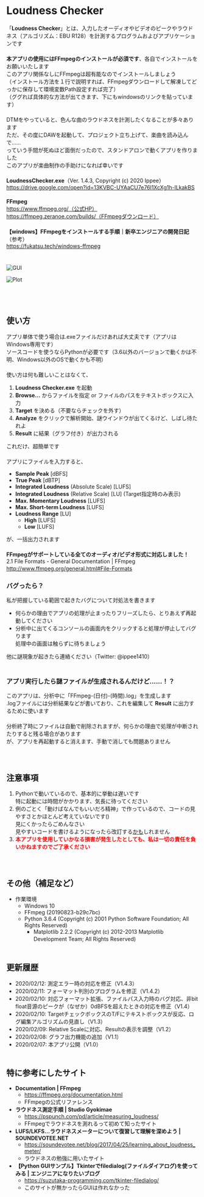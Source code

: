 # Loudness Checker
「**Loudness Checker**」とは、入力したオーディオやビデオのピークやラウドネス（アルゴリズム：EBU R128）を計測するプログラムおよびアプリケーションです  
　  
**本アプリの使用にはFFmpegのインストールが必須です**、各自でインストールをお願いいたします  
このアプリ関係なしにFFmpegは超有能なのでインストールしましょう  
（インストール方法を１行で説明すれば、FFmpegダウンロードして解凍してどっかに保存して環境変数Path設定すれば完了）  
（ググれば具体的な方法が出てきます、下にもwindowsのリンクを貼っています）  
　  
DTMをやっていると、色んな曲のラウドネスを計測したくなることが多々あります  
ただ、その度にDAWを起動して、プロジェクト立ち上げて、楽曲を読み込んで……  
っていう手間が死ぬほど面倒だったので、スタンドアロンで動くアプリを作りました  
このアプリが楽曲制作の手助けになれば幸いです  
　  
**LoudnessChecker.exe**（Ver. 1.4.3, Copyright (c) 2020 Ippee）  
https://drive.google.com/open?id=13KVBC-UYAaCU7e76l1XcXg1h-lLkakBS  
　  
**FFmpeg**  
https://www.ffmpeg.org/（公式HP）  
https://ffmpeg.zeranoe.com/builds/（FFmpegダウンロード）  
　  
**【windows】FFmpegをインストールする手順｜新卒エンジニアの開発日記**（参考）  
https://fukatsu.tech/windows-ffmpeg  
　  
　  
![GUI](https://raw.githubusercontent.com/ippee/LoudnessChecker/master/Picture/GUI.jpg)

![Plot](https://raw.githubusercontent.com/ippee/LoudnessChecker/master/Picture/plot.jpg)

　  
　  
## 使い方
アプリ単体で使う場合は.exeファイルだけあれば大丈夫です（アプリはWindows専用です）  
ソースコードを使うならPythonが必要です（3.6以外のバージョンで動くかは不明、Windows以外のOSで動くかも不明）  
　  
使い方は何も難しいことはなくて、
1. **Loudness Checker.exe** を起動
2. **Browse…** からファイルを指定 or ファイルのパスをテキストボックスに入力
3. **Target** を決める（不要ならチェックを外す）
4. **Analyze** をクリックで解析開始、謎ウインドウが出てくるけど、しばし待たれよ
5. **Result** に結果（グラフ付き）が出力される
  
これだけ、超簡単です  
　  
アプリにファイルを入力すると、
- **Sample Peak** \[dBFS]
- **True Peak** \[dBTP]
- **Integrated Loudness** (Absolute Scale) \[LUFS]
- **Integrated Loudness** (Relative Scale) \[LU] (Target指定時のみ表示)
- **Max. Momentary Loudness** \[LUFS]
- **Max. Short-term Loudness** \[LUFS]
- **Loudness Range** \[LU]
  - **High** \[LUFS]
  - **Low** \[LUFS]
  
が、一括出力されます  
　  
**FFmpegがサポートしている全てのオーディオ/ビデオ形式に対応しました！**  
2.1 File Formats - General Documentation | FFmpeg  
http://www.ffmpeg.org/general.html#File-Formats
　  
### バグったら？
私が把握している範囲で起きたバグについて対処法を書きます
- 何らかの理由でアプリの処理が止まったりフリーズしたら、とりあえず再起動してください
- 分析中に出てくるコンソールの画面内をクリックすると処理が停止してバグります  
処理中の画面は触らずに待ちましょう  

他に謎現象が起きたら連絡ください（Twitter: @ippee1410）  
　  
### アプリ実行したら謎ファイルが生成されるんだけど……！？
このアプリは、分析中に「FFmpeg-(日付)-(時間).log」を生成します  
.logファイルには分析結果などが書いており、これを編集して **Result** に出力するために使います  
　  
分析終了時にファイルは自動で削除されますが、何らかの理由で処理が中断されたりすると残る場合があります  
が、アプリを再起動すると消えます、手動で消しても問題ありません  
　  
　  
## 注意事項
1. Pythonで動いているので、基本的に挙動は遅いです  
特に起動には時間がかかります、気長に待ってください  
2. 例のごとく「動けばなんでもいいだろ精神」で作っているので、コードの見やすさとかほとんど考えていないです()  
見にくかったらごめんなさい  
見やすいコードを書けるようになったら改訂する<u>かも</u>しれません  
3. <font color="red">**本アプリを使用していかなる損害が発生したとしても、私は一切の責任を負いかねますのでご了承ください**</font>  
　  
　  
## その他（補足など）
- 作業環境
  - Windows 10
  - FFmpeg (20190823-b29c7bc)
  - Python 3.6.4 (Copyright (c) 2001 Python Software Foundation; All Rights Reserved)
    - Matplotlib 2.2.2 (Copyright (c) 2012-2013 Matplotlib Development Team; All Rights Reserved)
　  
　  
## 更新履歴
- 2020/02/12: 測定エラー時の対応を修正（V1.4.3）
- 2020/02/11: フォーマット判別のプログラムを修正（V1.4.2）
- 2020/02/10: 対応フォーマット拡張、ファイルパス入力時のバグ対応、非bit float音源のピークが（なぜか）0dBFSを超えたときの対応を修正（V1.4）
- 2020/02/10: TargetチェックボックスのT/Fにテキストボックスが反応、ログ編集アルゴリズムの見直し（V1.3）
- 2020/02/09: Relative Scaleに対応、Resultの表示を調整（V1.2）
- 2020/02/08: グラフ出力機能の追加（V1.1）
- 2020/02/07: 本アプリ公開（V1.0）
　  
　  
## 特に参考にしたサイト
- **Documentation | FFmpeg**
  - https://ffmpeg.org/documentation.html
  - FFmpegの公式リファレンス
- **ラウドネス測定手順 | Studio Gyokimae**
  - https://pspunch.com/pd/article/measuring_loudness/
  - FFmpegでラウドネスを測れるって初めて知ったサイト
- **LUFS/LKFS…ラウドネスメーターについて復習して理解を深めよう | SOUNDEVOTEE.NET**
  - https://soundevotee.net/blog/2017/04/25/learning_about_loudness_meter/
  - ラウドネスの勉強に用いたサイト
- **【Python GUIサンプル】Tkinterでfiledialog(ファイルダイアログ)を使ってみる | エンジニアになりたいブログ**
  - https://suzutaka-programming.com/tkinter-filedialog/
  - このサイトが無かったらGUIは作れなかった
